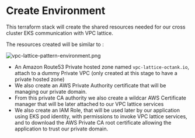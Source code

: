 # Create Environment

This terraform stack will create the shared resources needed for our cross cluster EKS communication with VPC lattice.

The resources created will be similar to : 

![vpc-lattice-pattern-environment.png](https://raw.githubusercontent.com/aws-ia/terraform-aws-eks-blueprints/main/patterns/vpc-lattice/cross-cluster-pod-communication/assets/vpc-lattice-pattern-environment.png)


- An Amazon Route53 Private hosted zone named `vpc-lattice-octank.io`, attach to a dummy Private VPC (only created at this stage to have a private hosted zone)
- We also create an AWS Private Authority certificate that will be managing our private domain.
- From this private CA authority we also create a wildcar AWS Certificate manager that will be later attached to our VPC lattice services
- We also create an IAM Role, that will be used later by our application using EKS pod identity, with permissions to invoke VPC lattice services, and to download the AWS Private CA root certificate allowing the application to trust our private domain.